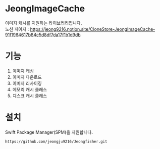 # JeongImageCache
이미지 캐시를 지원하는 라이브러리입니다.  
노션 페이지 : https://jeong9216.notion.site/CloneStore-JeongImageCache-91f1964617b84c5d8df7da17f1b1d9db  

# 기능
1. 이미지 캐싱
2. 이미지 다운로드
3. 이미지 리사이징
4. 메모리 캐시 클래스
5. 디스크 캐시 클래스


# 설치
Swift Package Manager(SPM)을 지원합니다.  
```
https://github.com/jeongju9216/Jeongfisher.git
```

